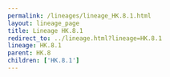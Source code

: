 ```yaml
---
permalink: /lineages/lineage_HK.8.1.html
layout: lineage_page
title: Lineage HK.8.1
redirect_to: ../lineage.html?lineage=HK.8.1
lineage: HK.8.1
parent: HK.8
children: ['HK.8.1']
---
```

